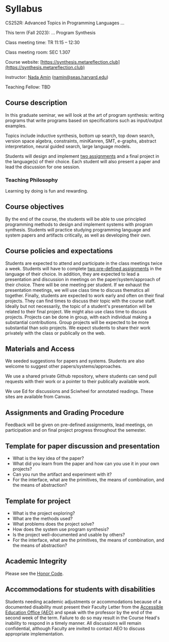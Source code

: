 # Syllabus
 
CS252R: Advanced Topics in Programming Languages ...

This term (Fall 2023): ... Program Synthesis

Class meeting time: TR 11:15 – 12:30

Class meeting room: SEC 1.307

Course website: [https://synthesis.metareflection.club](https://synthesis.metareflection.club)

Instructor: [Nada Amin](https://namin.seas.harvard.edu) (<a href="mailto:namin@seas.harvard.edu">namin@seas.harvard.edu</a>)

Teaching Fellow: TBD

## Course description

In this graduate seminar, we will look at the art of program synthesis:
writing programs that write programs based on specifications such as input/output examples.

Topics include inductive synthesis, bottom up search, top down search, version space algebra, constraints, miniKanren, SMT, e-graphs, abstract interpretation, neural guided search, large language models.

Students will design and implement [two assignments](assignments.html) and a final project in the language(s) of their choice.
Each student will also present a paper and lead the discussion for one session.

### Teaching Philosophy
Learning by doing is fun and rewarding.

## Course objectives
By the end of the course, the students will be able to use principled programming methods to design and implement systems with program synthesis. Students will practice studying programming language and system papers and artifacts critically, as well as developing their own.

## Course policies and expectations
Students are expected to attend and participate in the class meetings twice a week. Students will have to complete [two pre-defined assignments](assignments.html) in the language of their choice. In addition, they are expected to lead a presentation and discussion in meetings on the paper/system/approach of their choice. There will be one meeting per student. If we exhaust the presentation meetings, we will use class time to discuss thematics all together.  Finally, students are expected to work early and often on their final projects. They can find times to discuss their topic with the course staff. Ideally but not necessarily, the topic of a student's presentation will be related to their final project. We might also use class time to discuss projects. Projects can be done in group, with each individual making a substantial contributions. Group projects will be expected to be more substantial than solo projects. We expect students to share their work privately with the class or publically on the web.

## Materials and Access
We seeded suggestions for papers and systems. Students are also welcome to suggest other papers/systems/approaches.

We use a shared private Github repository, where students can send pull requests with their work or a pointer to their publically available work.

We use Ed for discussions and Sciwheel for annotated readings. These sites are available from Canvas.

## Assignments and Grading Procedure
Feedback will be given on pre-defined assignments, lead meetings, on participation and on final project progress throughout the semester.

## Template for paper discussion and presentation
- What is the key idea of the paper?
- What did you learn from the paper and how can you use it in your own projects?
- Can you run the artifact and experiment with it?
- For the interface, what are the primitives, the means of combination, and the means of abstraction?

## Template for project
- What is the project exploring?
- What are the methods used?
- What problems does the project solve?
- How does the system use program synthesis?
- Is the project well-documented and usable by others?
- For the interface, what are the primitives, the means of combination, and the means of abstraction?

## Academic Integrity
Please see the [Honor Code](https://honor.fas.harvard.edu/honor-code).

## Accommodations for students with disabilities
Students needing academic adjustments or accommodations because of a documented disability must present their Faculty Letter from the [Accessible Education Office (AEO)](https://www.aeo.fas.harvard.edu/) and speak with the professor by the end of the second week of the term. Failure to do so may result in the Course Head's inability to respond in a timely manner. All discussions will remain confidential, although Faculty are invited to contact AEO to discuss appropriate implementation.

